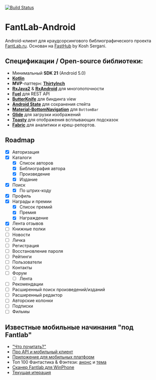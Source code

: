 [![Build Status](https://travis-ci.org/kenrube/FantLab-client.svg?branch=master)](https://travis-ci.org/kenrube/FantLab-client)

# FantLab-Android
Android-клиент для краудсорсингового библиографического проекта [FantLab.ru](https://fantlab.ru). Основан на [FastHub](https://github.com/k0shk0sh/FastHub) by Kosh Sergani.

## Спецификации / Open-source библиотеки:
- Минимальный **SDK 21** (Android 5.0)
- [**Kotlin**](https://github.com/JetBrains/kotlin)
- **MVP**-паттерн: [**ThirtyInch**](https://github.com/grandcentrix/ThirtyInch)
- [**RxJava2**](https://github.com/ReactiveX/RxJava) & [**RxAndroid**](https://github.com/ReactiveX/RxAndroid) для многопоточности
- [**Fuel**](https://github.com/kittinunf/Fuel) для REST API
- [**ButterKnife**](https://github.com/JakeWharton/butterknife) для биндинга view
- [**Android State**](https://github.com/evernote/android-state) для сохранения стейта
- [**Material-BottomNavigation**](https://github.com/sephiroth74/Material-BottomNavigation) для `BottomBar`
- [**Glide**](https://github.com/bumptech/glide) для загрузки изображений
- [**Toasty**](https://github.com/GrenderG/Toasty) для отображения всплывающих подсказок
- [**Fabric**](https://fabric.io/kits/android/crashlytics) для аналитики и креш-репортов.

## Roadmap
- [x] Авторизация
- [x] Каталоги
  - [x] Список авторов
  - [x] Библиография автора
  - [x] Произведение
  - [x] Издание
- [x] Поиск
  - [x] По штрих-коду
- [x] Профиль
- [x] Награды и премии
  - [x] Список премий
  - [x] Премия
  - [x] Награждение
- [x] Лента отзывов
- [ ] Книжные полки
- [ ] Новости
- [ ] Личка
- [ ] Регистрация
- [ ] Восстановление пароля
- [ ] Рейтинги
- [ ] Пользователи
- [ ] Контакты
- [ ] Форум
  - [ ] Лента
- [ ] Рекомендации
- [ ] Расширенный поиск произведений/изданий
- [ ] Расширенный редактор
- [ ] Авторские колонки
- [ ] Подписки
- [ ] Фильмы

## Известные мобильные начинания "под Fantlab"
- ["Что почитать?"](https://fantlab.ru/forum/forum2page5/topic6858page1)
- [Про API и мобильный клиент](https://fantlab.ru/forum/forum2page6/topic7543page1)
- [Приложение для мобильных платформ](https://fantlab.ru/forum/forum2page3/topic8769page1)
- Топ 100 Фантастика & Фэнтези: [анонс](https://fantlab.ru/blogarticle32490) и [тема](https://fantlab.ru/forum/forum2page2/topic9391page1)
- [Сканер Fantlab для WinPhone](https://fantlab.ru/forum/forum2page3/topic9396page1)
- [Текущая итерация](https://fantlab.ru/forum/forum2page1/topic10144page1)
